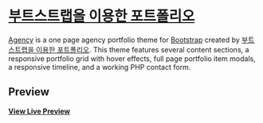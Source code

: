 # [부트스트랩을 이용한 포트폴리오](https://startbootstrap.com/template-overviews/agency/)

[Agency](https://startbootstrap.com/template-overviews/agency/) is a one page agency portfolio theme for [Bootstrap](http://getbootstrap.com/) created by [부트스트랩을 이용한 포트폴리오](http://startbootstrap.com/). This theme features several content sections, a responsive portfolio grid with hover effects, full page portfolio item modals, a responsive timeline, and a working PHP contact form.

## Preview

**[View Live Preview](https://auseyoo.github.io/my_room_page/)**

